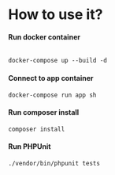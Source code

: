 # How to use it?
#### Run docker container
###### 
```
docker-compose up --build -d
```
#### Connect to app container
```
docker-compose run app sh   
```
#### Run composer install
```
composer install
```
#### Run PHPUnit
```
./vendor/bin/phpunit tests
```
